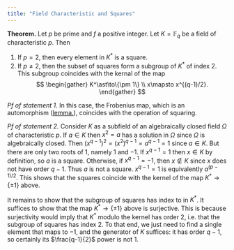 ```yaml
---
title: "Field Characteristic and Squares"
---
```


**Theorem.** Let $p$ be prime and $f$ a positive integer. Let $K=\mathbb{F}_q$ be a field of characteristic $p$. Then 
1. If $p=2$, then every element in $K^\ast$ is a square.
2. If $p\neq 2$, then the subset of squares form a subgroup of $K^\ast$ of index 2. This subgroup coincides with the kernal of the map
$$
\begin{gather}
K^\ast\to\{\pm 1\} \\
x\mapsto x^{(q-1)/2}.
\end{gather}
$$

_Pf of statement 1._ In this case, the Frobenius map, which is an automorphism ([lemma.](<notes/ntpy/Definitions/Algebraic Number Theory/Field Theory/Frobenius Map.md>)), coincides with the operation of squaring.

_Pf of statement 2._ Consider $K$ as a subfield of an algebraically closed field $\Omega$ of characteristic $p$. If $a\in K$ then $x^2 = a$ has a solution in $\Omega$ since $\Omega$ is algebraically closed. Then $(x^{q-1})^2 = (x^2)^{q-1}=a^{q-1}=1$  since $a\in K$. But there are only two roots of $1$, namely $1$ and $-1$. If $x^{q-1}=1$ then $x\in K$ by definition, so $a$ is a square. Otherwise, if $x^{q-1}=-1$, then $x\not\in K$ since $x$ does not have order $q-1$. Thus $a$ is not a square. $x^{q-1}=1$ is equivalently $a^{(p-1)/2}$. This shows that the squares coincide with the kernel of the map $K^\ast\to\{\pm 1\}$ above.

It remains to show that the subgroup of squares has index to in $K^\ast$. It suffices to show that the map $K^\ast\to\{\pm 1\}$ above is surjective. This is because surjectivity would imply that $K^\ast$ modulo the kernel has order 2, i.e. that the subgroup of squares has index 2. To that end, we just need to find a single element that maps to $-1$, and the generator of $K$ suffices: it has order $q-1$, so certainly its $\frac{q-1}{2}$ power is not 1.
